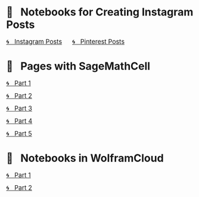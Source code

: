 # &#x1F4D1; &nbsp; Notebooks for Creating Instagram Posts

<a href="https://www.instagram.com/olga.belitskaya/" style="font-size:120%;">&#x1F300; &nbsp; Instagram Posts</a> &nbsp; &nbsp; &nbsp; <a href="https://www.pinterest.ru/olga_belitskaya/code-style/" style="font-size:120%;">&#x1F300; &nbsp; Pinterest Posts</a>

# &#x1F4D1; &nbsp; Pages with SageMathCell

<a href="https://olgabelitskaya.github.io/instagram.html" style="font-size:120%;">&#x1F300; &nbsp; Part 1</a><p/> 
<a href="https://olgabelitskaya.github.io/instagram2.html" style="font-size:120%;">&#x1F300; &nbsp; Part 2</a><p/>
<a href="https://olgabelitskaya.github.io/instagram3.html" style="font-size:120%;">&#x1F300; &nbsp; Part 3</a><p/>
<a href="https://olgabelitskaya.github.io/instagram4.html" style="font-size:120%;">&#x1F300; &nbsp; Part 4</a><p/>
<a href="https://olgabelitskaya.github.io/instagram5.html" style="font-size:120%;">&#x1F300; &nbsp; Part 5</a>

# &#x1F4D1; &nbsp; Notebooks in WolframCloud
<a href=https://www.wolframcloud.com/obj/safuolga/Published/instagram.nb style="font-size:120%;">&#x1F300; &nbsp; Part 1</a><p/>
<a href=https://www.wolframcloud.com/obj/safuolga/Published/instagram2.nb style="font-size:120%;">&#x1F300; &nbsp; Part 2</a>